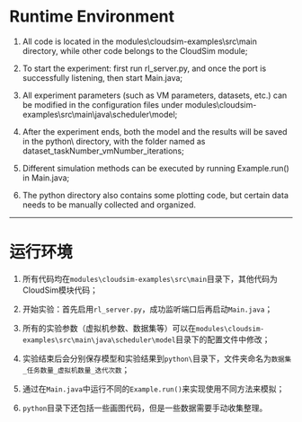 # Runtime Environment
1. All code is located in the modules\cloudsim-examples\src\main directory, while other code belongs to the CloudSim module;

2. To start the experiment: first run rl_server.py, and once the port is successfully listening, then start Main.java;

3. All experiment parameters (such as VM parameters, datasets, etc.) can be modified in the configuration files under modules\cloudsim-examples\src\main\java\scheduler\model;

4. After the experiment ends, both the model and the results will be saved in the python\ directory, with the folder named as dataset_taskNumber_vmNumber_iterations;

5. Different simulation methods can be executed by running Example.run() in Main.java;

6. The python directory also contains some plotting code, but certain data needs to be manually collected and organized.

---
# 运行环境

1. 所有代码均在`modules\cloudsim-examples\src\main`目录下，其他代码为CloudSim模块代码；

2. 开始实验：首先启用`rl_server.py`，成功监听端口后再启动`Main.java`；

3. 所有的实验参数（虚拟机参数、数据集等）可以在`modules\cloudsim-examples\src\main\java\scheduler\model`目录下的配置文件中修改；

4. 实验结束后会分别保存模型和实验结果到`python\`目录下，文件夹命名为`数据集_任务数量_虚拟机数量_迭代次数`；

5. 通过在`Main.java`中运行不同的`Example.run()`来实现使用不同方法来模拟；

6. `python`目录下还包括一些画图代码，但是一些数据需要手动收集整理。
